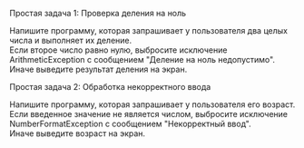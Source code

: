 Простая задача 1: Проверка деления на ноль        
        
Напишите программу, которая запрашивает у пользователя два целых числа и выполняет их деление.          
Если второе число равно нулю, выбросите исключение ArithmeticException с сообщением "Деление на ноль недопустимо".            
Иначе выведите результат деления на экран.      
       
Простая задача 2: Обработка некорректного ввода         
         
Напишите программу, которая запрашивает у пользователя его возраст.       
Если введенное значение не является числом, выбросите исключение NumberFormatException с сообщением "Некорректный ввод".        
Иначе выведите возраст на экран.       
